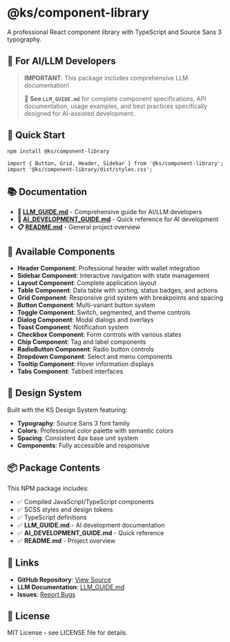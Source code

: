 # @ks/component-library

A professional React component library with TypeScript and Source Sans 3 typography.

## 🤖 **For AI/LLM Developers**

> **IMPORTANT**: This package includes comprehensive LLM documentation! 
> 
> 📖 **See `LLM_GUIDE.md`** for complete component specifications, API documentation, usage examples, and best practices specifically designed for AI-assisted development.

## 🚀 Quick Start

```bash
npm install @ks/component-library
```

```tsx
import { Button, Grid, Header, Sidebar } from '@ks/component-library';
import '@ks/component-library/dist/styles.css';
```

## 📚 Documentation

- **🤖 [LLM_GUIDE.md](./LLM_GUIDE.md)** - Comprehensive guide for AI/LLM developers
- **📖 [AI_DEVELOPMENT_GUIDE.md](./AI_DEVELOPMENT_GUIDE.md)** - Quick reference for AI development
- **📋 [README.md](./README.md)** - General project overview

## 🧩 Available Components

- **Header Component**: Professional header with wallet integration
- **Sidebar Component**: Interactive navigation with state management
- **Layout Component**: Complete application layout
- **Table Component**: Data table with sorting, status badges, and actions
- **Grid Component**: Responsive grid system with breakpoints and spacing
- **Button Component**: Multi-variant button system
- **Toggle Component**: Switch, segmented, and theme controls
- **Dialog Component**: Modal dialogs and overlays
- **Toast Component**: Notification system
- **Checkbox Component**: Form controls with various states
- **Chip Component**: Tag and label components
- **RadioButton Component**: Radio button controls
- **Dropdown Component**: Select and menu components
- **Tooltip Component**: Hover information displays
- **Tabs Component**: Tabbed interfaces

## 🎨 Design System

Built with the KS Design System featuring:
- **Typography**: Source Sans 3 font family
- **Colors**: Professional color palette with semantic colors
- **Spacing**: Consistent 4px base unit system
- **Components**: Fully accessible and responsive

## 📦 Package Contents

This NPM package includes:
- ✅ Compiled JavaScript/TypeScript components
- ✅ SCSS styles and design tokens
- ✅ TypeScript definitions
- ✅ **LLM_GUIDE.md** - AI development documentation
- ✅ **AI_DEVELOPMENT_GUIDE.md** - Quick reference
- ✅ **README.md** - Project overview

## 🔗 Links

- **GitHub Repository**: [View Source](https://github.com/yourusername/component-library)
- **LLM Documentation**: [LLM_GUIDE.md](./LLM_GUIDE.md)
- **Issues**: [Report Bugs](https://github.com/yourusername/component-library/issues)

## 📄 License

MIT License - see LICENSE file for details.
